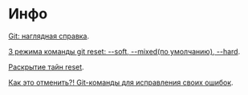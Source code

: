 # Инфо

[Git: наглядная справка](https://marklodato.github.io/visual-git-guide/index-ru.html).

[3 режима команды git reset: --soft, --mixed(по умолчанию), --hard](https://habr.com/ru/post/203282/).

[Раскрытие тайн reset](https://git-scm.com/book/ru/v2/%D0%98%D0%BD%D1%81%D1%82%D1%80%D1%83%D0%BC%D0%B5%D0%BD%D1%82%D1%8B-Git-%D0%A0%D0%B0%D1%81%D0%BA%D1%80%D1%8B%D1%82%D0%B8%D0%B5-%D1%82%D0%B0%D0%B9%D0%BD-reset).

[Как это отменить?! Git-команды для исправления своих ошибок](https://tproger.ru/translations/problems-with-git/?utm_medium=messenger&utm_source=telegram).
